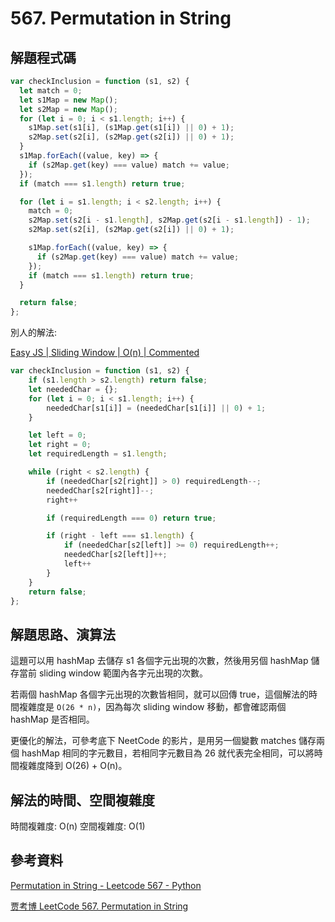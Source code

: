 # 567. Permutation in String

## 解題程式碼

```javascript
var checkInclusion = function (s1, s2) {
  let match = 0;
  let s1Map = new Map();
  let s2Map = new Map();
  for (let i = 0; i < s1.length; i++) {
    s1Map.set(s1[i], (s1Map.get(s1[i]) || 0) + 1);
    s2Map.set(s2[i], (s2Map.get(s2[i]) || 0) + 1);
  }
  s1Map.forEach((value, key) => {
    if (s2Map.get(key) === value) match += value;
  });
  if (match === s1.length) return true;

  for (let i = s1.length; i < s2.length; i++) {
    match = 0;
    s2Map.set(s2[i - s1.length], s2Map.get(s2[i - s1.length]) - 1);
    s2Map.set(s2[i], (s2Map.get(s2[i]) || 0) + 1);

    s1Map.forEach((value, key) => {
      if (s2Map.get(key) === value) match += value;
    });
    if (match === s1.length) return true;
  }

  return false;
};
```

別人的解法:

[Easy JS | Sliding Window | O(n) | Commented](https://leetcode.com/problems/permutation-in-string/solutions/1761929/easy-js-sliding-window-o-n-commented/)

```javascript
var checkInclusion = function (s1, s2) {
	if (s1.length > s2.length) return false;
	let neededChar = {};
	for (let i = 0; i < s1.length; i++) {
		neededChar[s1[i]] = (neededChar[s1[i]] || 0) + 1;
	}

	let left = 0;
	let right = 0;
	let requiredLength = s1.length;

	while (right < s2.length) {
		if (neededChar[s2[right]] > 0) requiredLength--;
		neededChar[s2[right]]--;
		right++

		if (requiredLength === 0) return true;

		if (right - left === s1.length) {
			if (neededChar[s2[left]] >= 0) requiredLength++;
			neededChar[s2[left]]++;
			left++
		}
	}
	return false;
};
```

## 解題思路、演算法

這題可以用 hashMap 去儲存 s1 各個字元出現的次數，然後用另個 hashMap 儲存當前 sliding window 範圍內各字元出現的次數。

若兩個 hashMap 各個字元出現的次數皆相同，就可以回傳 true，這個解法的時間複雜度是 `O(26 * n)`，因為每次 sliding window 移動，都會確認兩個 hashMap 是否相同。

更優化的解法，可參考底下 NeetCode 的影片，是用另一個變數 matches 儲存兩個 hashMap 相同的字元數目，若相同字元數目為 26 就代表完全相同，可以將時間複雜度降到 O(26) + O(n)。

## 解法的時間、空間複雜度

時間複雜度: O(n)
空間複雜度: O(1)

## 參考資料

[Permutation in String - Leetcode 567 - Python](https://youtu.be/UbyhOgBN834)

[贾考博 LeetCode 567. Permutation in String](https://youtu.be/fXkUrg6v2lk)
